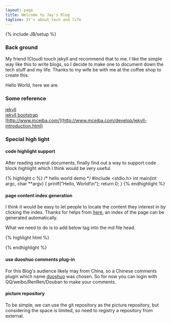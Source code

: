 ```yaml
---
layout: page
title: Welcome to Jay's Blog
tagline: It's about tech and life
---
```

{% include JB/setup %}

<div id="category"></div>

### Back ground

My friend (Cloud) touch jekyll and recommend that to me. I like the simple way like this to write blogs, so I decide to make one to document down the tech stuff and my life.  Thanks to my wife be with me at the coffee shop to create this.

Hello World, here we are.

### Some reference

[jekyll](#)    
[jekyll bootstrap](http://jekyllbootstrap.com/)	   
[http://www.mceiba.com/](http://www.mceiba.com/develop/jekyll-introduction.html)

### Special high light

#### code highlight support

After reading several documents, finally find out a way to support code block highlight which I think would be very useful.

{% highlight c %}
/* hello world demo */
#include <stdio.h>
int main(int argc, char **argv)
{
    printf("Hello, World!\n");
    return 0;
}
{% endhighlight %}

#### page content index generation

I think it would be easy to let people to locate the content they interest in by clicking the index. Thanks for helps from [here](https://gist.github.com/allwefantasy/6238442), an index of the page can be generated automatically.

What we need to do is to add below tag into the md file head.

{% highlight html %}
<div id="category"></div>
{% endhighlight %}


#### use duoshuo comments plug-in

For this Blog's audience likely may from China, so a Chinese comments plugin which name [duoshuo](www.duoshuo.com) was chosen. So for now you can login with QQ/weibo/RenRen/Douban to make your comments. 

#### picture repository

To be simple, we can use the git repository as the picture repository, but considering the space is limited, so need to registry a repository from external. 


